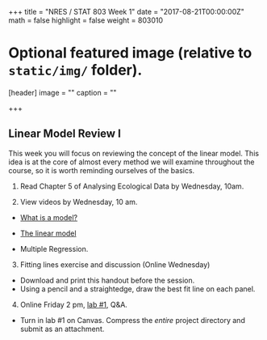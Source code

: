 +++
title = "NRES / STAT 803 Week 1"
date = "2017-08-21T00:00:00Z"
math = false
highlight = false
weight = 803010

# Optional featured image (relative to `static/img/` folder).
[header]
image = ""
caption = ""

+++

## Linear Model Review I

This week you will focus on reviewing the concept of the linear
model. This idea is at the core of almost every method we will examine
throughout the course, so it is worth reminding ourselves of the
basics. 

1. Read Chapter 5 of Analysing Ecological Data by Wednesday, 10am.

2. View videos by Wednesday, 10 am.

* [What is a model?](https://youtu.be/tzRl5A30hFc)

* [The linear model](https://youtu.be/KroxqqUKkNE)

* Multiple Regression.

3. Fitting lines exercise and discussion (Online Wednesday)

* Download and print this handout before the session. 
* Using a pencil and a straightedge, draw the best fit line on each panel.

4. Online Friday 2 pm, [lab #1](lab_1/), Q&A.

* Turn in lab #1 on Canvas. Compress the *entire* project directory and submit as an attachment.